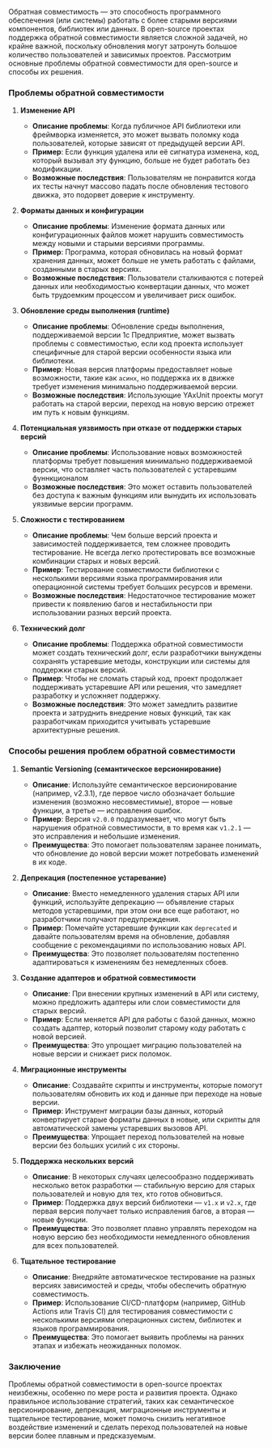 Обратная совместимость — это способность программного обеспечения (или системы) работать с более старыми версиями компонентов, библиотек или данных. В open-source проектах поддержка обратной совместимости является сложной задачей, но крайне важной, поскольку обновления могут затронуть большое количество пользователей и зависимых проектов. Рассмотрим основные проблемы обратной совместимости для open-source и способы их решения.

### Проблемы обратной совместимости

1. **Изменение API**
    
    - **Описание проблемы**: Когда публичное API библиотеки или фреймворка изменяется, это может вызвать поломку кода пользователей, которые зависят от предыдущей версии API. 
    - **Пример**: Если функция удалена или её сигнатура изменена, код, который вызывал эту функцию, больше не будет работать без модификации.
    - **Возможные последствия**: Пользователям не понравится когда их тесты начнут массово падать после обновления тестового движка, это подорвет доверие к инструменту.
2. **Форматы данных и конфигурации**
    
    - **Описание проблемы**: Изменение формата данных или конфигурационных файлов может нарушить совместимость между новыми и старыми версиями программы.
    - **Пример**: Программа, которая обновилась на новый формат хранения данных, может больше не уметь работать с файлами, созданными в старых версиях.
    - **Возможные последствия**: Пользователи сталкиваются с потерей данных или необходимостью конвертации данных, что может быть трудоемким процессом и увеличивает риск ошибок.
4. **Обновление среды выполнения (runtime)**
    
    - **Описание проблемы**: Обновление среды выполнения, поддерживаемой версии 1с Предприятие,  может вызвать проблемы с совместимостью, если код проекта использует специфичные для старой версии особенности языка или библиотеки.
    - **Пример**: Новая версия платформы предоставляет новые возможности, такие как `асинх`, но поддержка их в движке требует изменения минимально поддерживаемой версии.
    - **Возможные последствия**: Использующие YAxUnit проекты могут работать на старой версии, переход на новую версию отрежет им путь к новым функциям.
5. **Потенциальная уязвимость при отказе от поддержки старых версий**
    
    - **Описание проблемы**: Использование новых возможностей платформы требует повышения минимально поддерживаемой версии, что оставляет часть пользователей с устаревшим фуннкционалом
    - **Возможные последствия**: Это может оставить пользователей без доступа к важным функциям или вынудить их использовать уязвимые версии программ.
6. **Сложности с тестированием**
    
    - **Описание проблемы**: Чем больше версий проекта и зависимостей поддерживается, тем сложнее проводить тестирование. Не всегда легко протестировать все возможные комбинации старых и новых версий.
    - **Пример**: Тестирование совместимости библиотеки с несколькими версиями языка программирования или операционной системы требует больших ресурсов и времени.
    - **Возможные последствия**: Недостаточное тестирование может привести к появлению багов и нестабильности при использовании разных версий проекта.
7. **Технический долг**
    
    - **Описание проблемы**: Поддержка обратной совместимости может создать технический долг, если разработчики вынуждены сохранять устаревшие методы, конструкции или системы для поддержки старых версий.
    - **Пример**: Чтобы не сломать старый код, проект продолжает поддерживать устаревшие API или решения, что замедляет разработку и усложняет поддержку.
    - **Возможные последствия**: Это может замедлить развитие проекта и затруднить внедрение новых функций, так как разработчикам приходится учитывать устаревшие архитектурные решения.

### Способы решения проблем обратной совместимости

1. **Semantic Versioning (семантическое версионирование)**
    
    - **Описание**: Используйте семантическое версионирование (например, v2.3.1), где первое число обозначает большие изменения (возможно несовместимые), второе — новые функции, а третье — исправления ошибок.
    - **Пример**: Версия `v2.0.0` подразумевает, что могут быть нарушения обратной совместимости, в то время как `v1.2.1` — это исправления и небольшие изменения.
    - **Преимущества**: Это помогает пользователям заранее понимать, что обновление до новой версии может потребовать изменений в их коде.
2. **Депрекация (постепенное устаревание)**
    
    - **Описание**: Вместо немедленного удаления старых API или функций, используйте депрекацию — объявление старых методов устаревшими, при этом они все еще работают, но разработчики получают предупреждения.
    - **Пример**: Помечайте устаревшие функции как `deprecated` и давайте пользователям время на обновление, добавляя сообщение с рекомендациями по использованию новых API.
    - **Преимущества**: Это позволяет пользователям постепенно адаптироваться к изменениям без немедленных сбоев.
3. **Создание адаптеров и обратной совместимости**
    
    - **Описание**: При внесении крупных изменений в API или систему, можно предложить адаптеры или слои совместимости для старых версий.
    - **Пример**: Если меняется API для работы с базой данных, можно создать адаптер, который позволит старому коду работать с новой версией.
    - **Преимущества**: Это упрощает миграцию пользователей на новые версии и снижает риск поломок.
4. **Миграционные инструменты**
    
    - **Описание**: Создавайте скрипты и инструменты, которые помогут пользователям обновить их код и данные при переходе на новые версии.
    - **Пример**: Инструмент миграции базы данных, который конвертирует старые форматы данных в новые, или скрипты для автоматической замены устаревших вызовов API.
    - **Преимущества**: Упрощает переход пользователей на новые версии без больших усилий с их стороны.
5. **Поддержка нескольких версий**
    
    - **Описание**: В некоторых случаях целесообразно поддерживать несколько веток разработки — стабильную версию для старых пользователей и новую для тех, кто готов обновиться.
    - **Пример**: Поддержка двух версий библиотеки — `v1.x` и `v2.x`, где первая версия получает только исправления багов, а вторая — новые функции.
    - **Преимущества**: Это позволяет плавно управлять переходом на новую версию без необходимости немедленного обновления для всех пользователей.
6. **Тщательное тестирование**
    
    - **Описание**: Внедряйте автоматическое тестирование на разных версиях зависимостей и среды, чтобы обеспечить обратную совместимость.
    - **Пример**: Использование CI/CD-платформ (например, GitHub Actions или Travis CI) для тестирования совместимости с несколькими версиями операционных систем, библиотек и языков программирования.
    - **Преимущества**: Это помогает выявить проблемы на ранних этапах и избежать неожиданных поломок.

### Заключение

Проблемы обратной совместимости в open-source проектах неизбежны, особенно по мере роста и развития проекта. Однако правильное использование стратегий, таких как семантическое версионирование, депрекация, миграционные инструменты и тщательное тестирование, может помочь снизить негативное воздействие изменений и сделать переход пользователей на новые версии более плавным и предсказуемым.